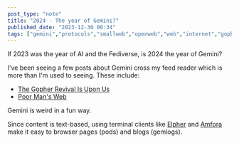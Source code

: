 ```yaml
---
post_type: "note" 
title: "2024 - The year of Gemini?"
published_date: "2023-12-30 00:34"
tags: ["gemini","protocols","smallweb","openweb","web","internet","gopher"]
---
```


If 2023 was the year of AI and the Fediverse, is 2024 the year of Gemini? 

I've been seeing a few posts about Gemini cross my feed reader which is more than I'm used to seeing. These include:

- [The Gopher Revival Is Upon Us](https://hackaday.com/2023/12/29/the-gopher-revival-is-upon-us/)
- [Poor Man's Web](https://zserge.com/posts/small-web/)

Gemini is weird in a fun way. 

Since content is text-based, using terminal clients like [Elpher](https://thelambdalab.xyz/elpher/) and [Amfora](https://github.com/makew0rld/amfora) make it easy to browser pages (pods) and blogs (gemlogs).